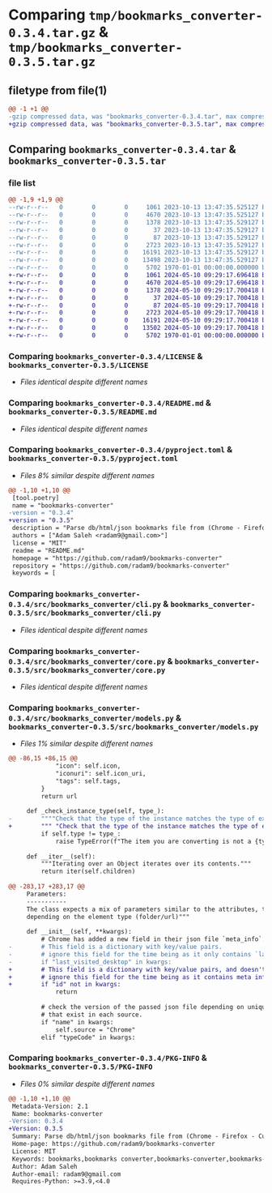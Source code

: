 # Comparing `tmp/bookmarks_converter-0.3.4.tar.gz` & `tmp/bookmarks_converter-0.3.5.tar.gz`

## filetype from file(1)

```diff
@@ -1 +1 @@
-gzip compressed data, was "bookmarks_converter-0.3.4.tar", max compression
+gzip compressed data, was "bookmarks_converter-0.3.5.tar", max compression
```

## Comparing `bookmarks_converter-0.3.4.tar` & `bookmarks_converter-0.3.5.tar`

### file list

```diff
@@ -1,9 +1,9 @@
--rw-r--r--   0        0        0     1061 2023-10-13 13:47:35.525127 bookmarks_converter-0.3.4/LICENSE
--rw-r--r--   0        0        0     4670 2023-10-13 13:47:35.525127 bookmarks_converter-0.3.4/README.md
--rw-r--r--   0        0        0     1378 2023-10-13 13:47:35.529127 bookmarks_converter-0.3.4/pyproject.toml
--rw-r--r--   0        0        0       37 2023-10-13 13:47:35.529127 bookmarks_converter-0.3.4/src/bookmarks_converter/__init__.py
--rw-r--r--   0        0        0       87 2023-10-13 13:47:35.529127 bookmarks_converter-0.3.4/src/bookmarks_converter/__main__.py
--rw-r--r--   0        0        0     2723 2023-10-13 13:47:35.529127 bookmarks_converter-0.3.4/src/bookmarks_converter/cli.py
--rw-r--r--   0        0        0    16191 2023-10-13 13:47:35.529127 bookmarks_converter-0.3.4/src/bookmarks_converter/core.py
--rw-r--r--   0        0        0    13498 2023-10-13 13:47:35.529127 bookmarks_converter-0.3.4/src/bookmarks_converter/models.py
--rw-r--r--   0        0        0     5702 1970-01-01 00:00:00.000000 bookmarks_converter-0.3.4/PKG-INFO
+-rw-r--r--   0        0        0     1061 2024-05-10 09:29:17.696418 bookmarks_converter-0.3.5/LICENSE
+-rw-r--r--   0        0        0     4670 2024-05-10 09:29:17.696418 bookmarks_converter-0.3.5/README.md
+-rw-r--r--   0        0        0     1378 2024-05-10 09:29:17.700418 bookmarks_converter-0.3.5/pyproject.toml
+-rw-r--r--   0        0        0       37 2024-05-10 09:29:17.700418 bookmarks_converter-0.3.5/src/bookmarks_converter/__init__.py
+-rw-r--r--   0        0        0       87 2024-05-10 09:29:17.700418 bookmarks_converter-0.3.5/src/bookmarks_converter/__main__.py
+-rw-r--r--   0        0        0     2723 2024-05-10 09:29:17.700418 bookmarks_converter-0.3.5/src/bookmarks_converter/cli.py
+-rw-r--r--   0        0        0    16191 2024-05-10 09:29:17.700418 bookmarks_converter-0.3.5/src/bookmarks_converter/core.py
+-rw-r--r--   0        0        0    13502 2024-05-10 09:29:17.700418 bookmarks_converter-0.3.5/src/bookmarks_converter/models.py
+-rw-r--r--   0        0        0     5702 1970-01-01 00:00:00.000000 bookmarks_converter-0.3.5/PKG-INFO
```

### Comparing `bookmarks_converter-0.3.4/LICENSE` & `bookmarks_converter-0.3.5/LICENSE`

 * *Files identical despite different names*

### Comparing `bookmarks_converter-0.3.4/README.md` & `bookmarks_converter-0.3.5/README.md`

 * *Files identical despite different names*

### Comparing `bookmarks_converter-0.3.4/pyproject.toml` & `bookmarks_converter-0.3.5/pyproject.toml`

 * *Files 8% similar despite different names*

```diff
@@ -1,10 +1,10 @@
 [tool.poetry]
 name = "bookmarks-converter"
-version = "0.3.4"
+version = "0.3.5"
 description = "Parse db/html/json bookmarks file from (Chrome - Firefox - Custom source) and convert it to db/html/json format."
 authors = ["Adam Saleh <radam9@gmail.com>"]
 license = "MIT"
 readme = "README.md"
 homepage = "https://github.com/radam9/bookmarks-converter"
 repository = "https://github.com/radam9/bookmarks-converter"
 keywords = [
```

### Comparing `bookmarks_converter-0.3.4/src/bookmarks_converter/cli.py` & `bookmarks_converter-0.3.5/src/bookmarks_converter/cli.py`

 * *Files identical despite different names*

### Comparing `bookmarks_converter-0.3.4/src/bookmarks_converter/core.py` & `bookmarks_converter-0.3.5/src/bookmarks_converter/core.py`

 * *Files identical despite different names*

### Comparing `bookmarks_converter-0.3.4/src/bookmarks_converter/models.py` & `bookmarks_converter-0.3.5/src/bookmarks_converter/models.py`

 * *Files 1% similar despite different names*

```diff
@@ -86,15 +86,15 @@
             "icon": self.icon,
             "iconuri": self.icon_uri,
             "tags": self.tags,
         }
         return url
 
     def _check_instance_type(self, type_):
-        """"Check that the type of the instance matches the type of executed method"""
+        """ "Check that the type of the instance matches the type of executed method"""
         if self.type != type_:
             raise TypeError(f"The item you are converting is not a {type_}")
 
     def __iter__(self):
         """Iterating over an Object iterates over its contents."""
         return iter(self.children)
 
@@ -283,17 +283,17 @@
     Parameters:
     -----------
     The class expects a mix of parameters similar to the attributes, they vary
     depending on the element type (folder/url)"""
 
     def __init__(self, **kwargs):
         # Chrome has added a new field in their json file `meta_info`.
-        # This field is a dictionary with key/value pairs.
-        # ignore this field for the time being as it only contains `last_visited_desktop` key.
-        if "last_visited_desktop" in kwargs:
+        # This field is a dictionary with key/value pairs, and doesn't have an `id` field.
+        # ignore this field for the time being as it contains meta information.
+        if "id" not in kwargs:
             return
 
         # check the version of the passed json file depending on unique elements
         # that exist in each source.
         if "name" in kwargs:
             self.source = "Chrome"
         elif "typeCode" in kwargs:
```

### Comparing `bookmarks_converter-0.3.4/PKG-INFO` & `bookmarks_converter-0.3.5/PKG-INFO`

 * *Files 0% similar despite different names*

```diff
@@ -1,10 +1,10 @@
 Metadata-Version: 2.1
 Name: bookmarks-converter
-Version: 0.3.4
+Version: 0.3.5
 Summary: Parse db/html/json bookmarks file from (Chrome - Firefox - Custom source) and convert it to db/html/json format.
 Home-page: https://github.com/radam9/bookmarks-converter
 License: MIT
 Keywords: bookmarks,bookmarks converter,bookmarks-converter,bookmarks-parser,bookmarks parser
 Author: Adam Saleh
 Author-email: radam9@gmail.com
 Requires-Python: >=3.9,<4.0
```

